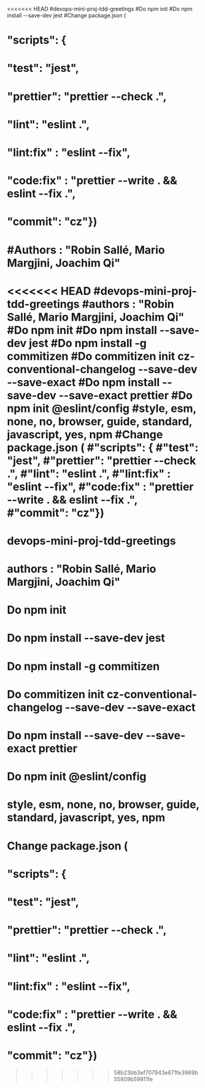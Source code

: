 <<<<<<< HEAD
#devops-mini-proj-tdd-greetings
#Do npm init
#Do npm install --save-dev jest
#Change package.json (

# "scripts": {

# "test": "jest",

# "prettier": "prettier --check .",

# "lint": "eslint .",

# "lint:fix" : "eslint --fix",

# "code:fix" : "prettier --write . && eslint --fix .",

# "commit": "cz"})

# #Authors : "Robin Sallé, Mario Margjini, Joachim Qi"

<<<<<<< HEAD
#devops-mini-proj-tdd-greetings
#authors : "Robin Sallé, Mario Margjini, Joachim Qi"
#Do npm init
#Do npm install --save-dev jest
#Do npm install -g commitizen
#Do commitizen init cz-conventional-changelog --save-dev --save-exact
#Do npm install --save-dev --save-exact prettier
#Do npm init @eslint/config
#style, esm, none, no, browser, guide, standard, javascript, yes, npm
#Change package.json (
#"scripts": {
#"test": "jest",
#"prettier": "prettier --check .",
#"lint": "eslint .",
#"lint:fix" : "eslint --fix",
#"code:fix" : "prettier --write . && eslint --fix .",
#"commit": "cz"})
=======

# devops-mini-proj-tdd-greetings

# authors : "Robin Sallé, Mario Margjini, Joachim Qi"

# Do npm init

# Do npm install --save-dev jest

# Do npm install -g commitizen

# Do commitizen init cz-conventional-changelog --save-dev --save-exact

# Do npm install --save-dev --save-exact prettier

# Do npm init @eslint/config

# style, esm, none, no, browser, guide, standard, javascript, yes, npm

# Change package.json (

# "scripts": {

# "test": "jest",

# "prettier": "prettier --check .",

# "lint": "eslint .",

# "lint:fix" : "eslint --fix",

# "code:fix" : "prettier --write . && eslint --fix .",

# "commit": "cz"})

> > > > > > > 58b23bb3ef707943e671fe3969b55809b59811fe
